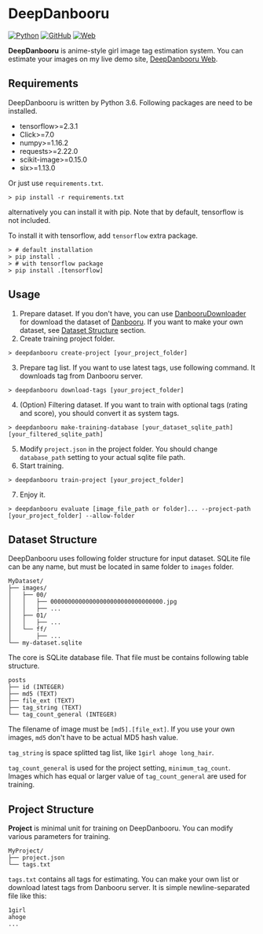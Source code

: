 # DeepDanbooru
[![Python](https://img.shields.io/badge/python-3.6-green)](https://www.python.org/doc/versions/)
[![GitHub](https://img.shields.io/github/license/KichangKim/DeepDanbooru)](https://opensource.org/licenses/MIT)
[![Web](https://img.shields.io/badge/web%20demo-20200915-brightgreen)](http://kanotype.iptime.org:8003/deepdanbooru/)

**DeepDanbooru** is anime-style girl image tag estimation system. You can estimate your images on my live demo site, [DeepDanbooru Web](http://dev.kanotype.net:8003/deepdanbooru/).

## Requirements
DeepDanbooru is written by Python 3.6. Following packages are need to be installed.
- tensorflow>=2.3.1
- Click>=7.0
- numpy>=1.16.2
- requests>=2.22.0
- scikit-image>=0.15.0
- six>=1.13.0

Or just use `requirements.txt`.
```
> pip install -r requirements.txt
```

alternatively you can install it with pip. Note that by default, tensorflow is not included.

To install it with tensorflow, add `tensorflow` extra package.

```
> # default installation
> pip install .
> # with tensorflow package
> pip install .[tensorflow]
```


## Usage
1. Prepare dataset. If you don't have, you can use [DanbooruDownloader](https://github.com/KichangKim/DanbooruDownloader) for download the dataset of [Danbooru](https://danbooru.donmai.us/). If you want to make your own dataset, see [Dataset Structure](#dataset-structure) section.
2. Create training project folder.
```
> deepdanbooru create-project [your_project_folder]
```
3. Prepare tag list. If you want to use latest tags, use following command. It downloads tag from Danbooru server.
```
> deepdanbooru download-tags [your_project_folder]
```
4. (Option) Filtering dataset. If you want to train with optional tags (rating and score), you should convert it as system tags.
```
> deepdanbooru make-training-database [your_dataset_sqlite_path] [your_filtered_sqlite_path]
```
5. Modify `project.json` in the project folder. You should change `database_path` setting to your actual sqlite file path.
6. Start training.
```
> deepdanbooru train-project [your_project_folder]
```
7. Enjoy it.
```
> deepdanbooru evaluate [image_file_path or folder]... --project-path [your_project_folder] --allow-folder
```

## Dataset Structure
DeepDanbooru uses following folder structure for input dataset. SQLite file can be any name, but must be located in same folder to `images` folder.
```
MyDataset/
├── images/
│   ├── 00/
│   │   ├── 00000000000000000000000000000000.jpg
│   │   ├── ...
│   ├── 01/
│   │   ├── ...
│   └── ff/
│       ├── ...
└── my-dataset.sqlite
```
The core is SQLite database file. That file must be contains following table structure.
```
posts
├── id (INTEGER)
├── md5 (TEXT)
├── file_ext (TEXT)
├── tag_string (TEXT)
└── tag_count_general (INTEGER)
```
The filename of image must be `[md5].[file_ext]`. If you use your own images, `md5` don't have to be actual MD5 hash value.

`tag_string` is space splitted tag list, like `1girl ahoge long_hair`.

`tag_count_general` is used for the project setting, `minimum_tag_count`. Images which has equal or larger value of `tag_count_general` are used for training.

## Project Structure
**Project** is minimal unit for training on DeepDanbooru. You can modify various parameters for training.
```
MyProject/
├── project.json
└── tags.txt
```
`tags.txt` contains all tags for estimating. You can make your own list or download latest tags from Danbooru server. It is simple newline-separated file like this:
```
1girl
ahoge
...
```
